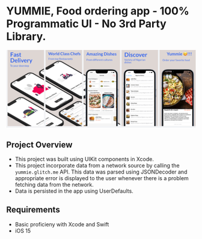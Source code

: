 # YUMMIE, Food ordering app - **100% Programmatic UI** - No 3rd Party Library.

![appImage](yummieImage.png)

## Project Overview
- This project was built using UIKit components in Xcode.
- This project incorporate data from a network source by calling the `yummie.glitch.me` API. This data was parsed using JSONDecoder and appropriate error is displayed to the user whenever there is a problem fetching data from the network. 
- Data is persisted in the app using UserDefaults. 

## Requirements
- Basic proficieny with Xcode and Swift
- iOS 15
